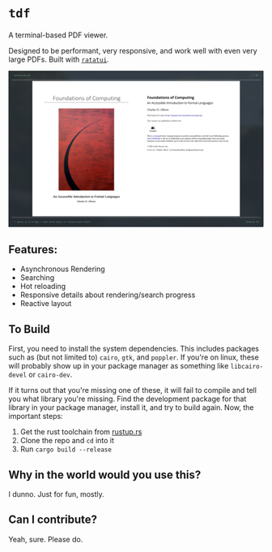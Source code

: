 # `tdf`

A terminal-based PDF viewer.

Designed to be performant, very responsive, and work well with even very large PDFs. Built with [`ratatui`](https://github.com/ratatui-org/ratatui).

![What it looks like](./example_scrt.png)

## Features:
- Asynchronous Rendering
- Searching
- Hot reloading
- Responsive details about rendering/search progress
- Reactive layout

## To Build
First, you need to install the system dependencies. This includes packages such as (but not limited to) `cairo`, `gtk`, and `poppler`. If you're on linux, these will probably show up in your package manager as something like `libcairo-devel` or `cairo-dev`.

If it turns out that you're missing one of these, it will fail to compile and tell you what library you're missing. Find the development package for that library in your package manager, install it, and try to build again. Now, the important steps:

1. Get the rust toolchain from [rustup.rs](https://rustup.rs)
2. Clone the repo and `cd` into it
3. Run `cargo build --release`

## Why in the world would you use this?

I dunno. Just for fun, mostly.

## Can I contribute?

Yeah, sure. Please do.
